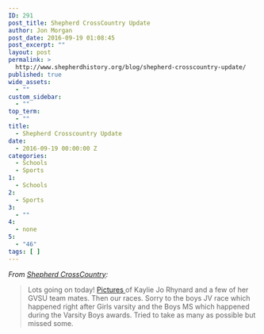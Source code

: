 ```yaml
---
ID: 291
post_title: Shepherd CrossCountry Update
author: Jon Morgan
post_date: 2016-09-19 01:08:45
post_excerpt: ""
layout: post
permalink: >
  http://www.shepherdhistory.org/blog/shepherd-crosscountry-update/
published: true
wide_assets:
  - ""
custom_sidebar:
  - ""
top_term:
  - ""
title:
  - Shepherd Crosscountry Update
date:
  - 2016-09-19 00:00:00 Z
categories:
  - Schools
  - Sports
1:
  - Schools
2:
  - Sports
3:
  - ""
4:
  - none
5:
  - "46"
tags: [ ]
---
```

<em>From <a href="https://www.facebook.com/shepherd.crosscountry">Shepherd CrossCountry</a>:</em>
<blockquote>Lots going on today! <a href="https://www.facebook.com/shepherd.crosscountry/media_set?set=a.1070895466292697.1073741870.100001167626122&amp;type=3">Pictures </a>of Kaylie Jo Rhynard and a few of her GVSU team mates. Then our races. Sorry to the boys JV race which happened right after Girls varsity and the Boys MS which happened during the Varsity Boys awards. Tried to take as many as possible but missed some.</blockquote>